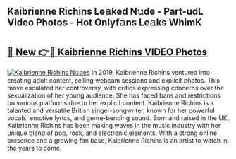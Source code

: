 ## Kaibrienne Richins Le𝚊ked N𝚞de - Part-udL Video Photos - Hot Onlyf𝚊ns Le𝚊ks WhimK

# <h2><a href="http://ab86782.deff.icu/?id=Kaibrienne+Richins">🔗 New 👉🔴 Kaibrienne Richins VIDEO Photos</a></h2>

[![Kaibrienne Richins N𝚞des](https://i.imgur.com/rIISA9y.gif)](http://ab86782.deff.icu/?id=Kaibrienne+Richins)
In 2019, Kaibrienne Richins ventured into creating adult content, selling webcam sessions and explicit photos. This move escalated her controversy, with critics expressing concerns over the sexualization of her young audience. She has faced bans and restrictions on various platforms due to her explicit content. Kaibrienne Richins is a talented and versatile British singer-songwriter, known for her powerful vocals, emotive lyrics, and genre-bending sound. Born and raised in the UK, Kaibrienne Richins has been making waves in the music industry with her unique blend of pop, rock, and electronic elements. With a strong online presence and a growing fan base, Kaibrienne Richins is an artist to watch in the years to come.
